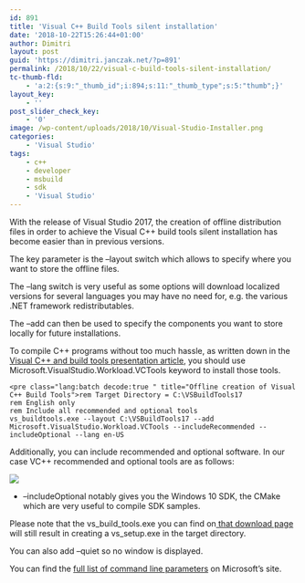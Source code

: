 ```yaml
---
id: 891
title: 'Visual C++ Build Tools silent installation'
date: '2018-10-22T15:26:44+01:00'
author: Dimitri
layout: post
guid: 'https://dimitri.janczak.net/?p=891'
permalink: /2018/10/22/visual-c-build-tools-silent-installation/
tc-thumb-fld:
    - 'a:2:{s:9:"_thumb_id";i:894;s:11:"_thumb_type";s:5:"thumb";}'
layout_key:
    - ''
post_slider_check_key:
    - '0'
image: /wp-content/uploads/2018/10/Visual-Studio-Installer.png
categories:
    - 'Visual Studio'
tags:
    - c++
    - developer
    - msbuild
    - sdk
    - 'Visual Studio'
---
```


With the release of Visual Studio 2017, the creation of offline distribution files in order to achieve the Visual C++ build tools silent installation has become easier than in previous versions.

The key parameter is the –layout switch which allows to specify where you want to store the offline files.

The –lang switch is very useful as some options will download localized versions for several languages you may have no need for, e.g. the various .NET framework redistributables.

The –add can then be used to specify the components you want to store locally for future installations.

To compile C++ programs without too much hassle, as written down in the [Visual C++ and build tools presentation article](https://blogs.msdn.microsoft.com/vcblog/2016/11/16/introducing-the-visual-studio-build-tools/), you should use Microsoft.VisualStudio.Workload.VCTools keyword to install those tools.

```
<pre class="lang:batch decode:true " title="Offline creation of Visual C++ Build Tools">rem Target Directory = C:\VSBuildTools17
rem English only
rem Include all recommended and optional tools
vs_buildtools.exe --layout C:\VSBuildTools17 --add Microsoft.VisualStudio.Workload.VCTools --includeRecommended --includeOptional --lang en-US
```

Additionally, you can include recommended and optional software. In our case VC++ recommended and optional tools are as follows:

[![](https://dimitri.janczak.net/wp-content/uploads/2018/10/Visual-Studio-Installer_VSBuildTools.png)](https://dimitri.janczak.net/wp-content/uploads/2018/10/Visual-Studio-Installer_VSBuildTools.png)

- –includeOptional notably gives you the Windows 10 SDK, the CMake which are very useful to compile SDK samples.

Please note that the vs\_build\_tools.exe you can find on[ that download page](https://visualstudio.microsoft.com/thank-you-downloading-visual-studio/?sku=BuildTools&rel=15) will still result in creating a vs\_setup.exe in the target directory.

You can also add –quiet so no window is displayed.

You can find the [full list of command line parameters](https://docs.microsoft.com/en-us/visualstudio/install/use-command-line-parameters-to-install-visual-studio?view=vs-2017) on Microsoft’s site.